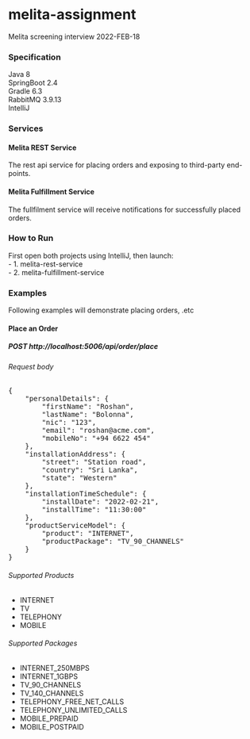 # melita-assignment
Melita screening interview 2022-FEB-18

<h3>Specification</h3>
Java 8<br/>
SpringBoot 2.4<br/>
Gradle 6.3<br/>
RabbitMQ 3.9.13<br/>
IntelliJ

<h3>Services</h3>

<h4>Melita REST Service</h4>
<p>
  The rest api service for placing orders and exposing to third-party end-points.
</p>

<h4>Melita Fulfillment Service</h4>
<p>
  The fullfilment service will receive notifications for successfully placed orders.
</p>

<h3>How to Run</h3>
<p>
  First open both projects using IntelliJ, then launch:<br/>
   - 1. melita-rest-service</br>
   - 2. melita-fulfillment-service
</p>

<h3>Examples</h3>
<p>Following examples will demonstrate placing orders, .etc</p>

<h4>Place an Order</h4>
<h5>POST http://localhost:5006/api/order/place</h5>

<h6>Request body</h6>
<pre>
{
    "personalDetails": {
        "firstName": "Roshan",
        "lastName": "Bolonna",
        "nic": "123",
        "email": "roshan@acme.com",
        "mobileNo": "+94 6622 454"
    },
    "installationAddress": {
        "street": "Station road",
        "country": "Sri Lanka",
        "state": "Western"
    },
    "installationTimeSchedule": {
        "installDate": "2022-02-21",
        "installTime": "11:30:00"
    },
    "productServiceModel": {
        "product": "INTERNET",
        "productPackage": "TV_90_CHANNELS"
    }
}
</pre>

<h6>Supported Products</h6>
<ul>
  <li>INTERNET</li>
  <li>TV</li>
  <li>TELEPHONY</li>
  <li>MOBILE</li>
</ul>

<h6>Supported Packages</h6>
<ul>
  <li>INTERNET_250MBPS</li>
  <li>INTERNET_1GBPS</li>
  <li>TV_90_CHANNELS</li>
  <li>TV_140_CHANNELS</li>
  <li>TELEPHONY_FREE_NET_CALLS</li>
  <li>TELEPHONY_UNLIMITED_CALLS</li>
  <li>MOBILE_PREPAID</li>
  <li>MOBILE_POSTPAID</li>
</ul>
